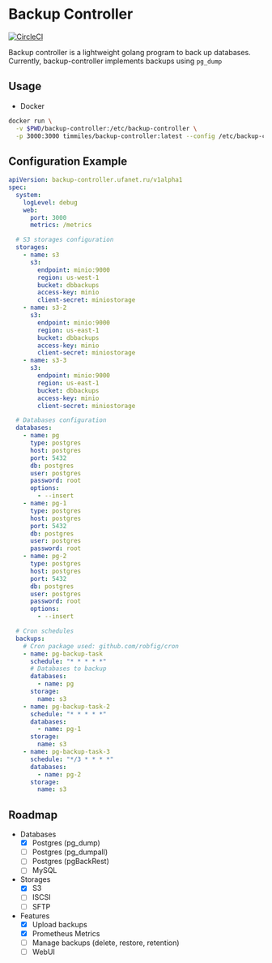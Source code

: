 # Backup Controller
[![CircleCI](https://circleci.com/gh/timmilesdw/backup-controller/tree/main.svg?style=svg)](https://circleci.com/gh/timmilesdw/backup-controller/tree/main)


Backup controller is a lightweight golang program to back up databases.
Currently, backup-controller implements backups using ```pg_dump```

## Usage

* Docker
```bash
docker run \
  -v $PWD/backup-controller:/etc/backup-controller \
  -p 3000:3000 timmiles/backup-controller:latest --config /etc/backup-controller/config.yaml
```

## Configuration Example

```yaml
apiVersion: backup-controller.ufanet.ru/v1alpha1
spec:
  system:
    logLevel: debug
    web:
      port: 3000
      metrics: /metrics

  # S3 storages configuration
  storages:
    - name: s3
      s3:
        endpoint: minio:9000
        region: us-west-1
        bucket: dbbackups
        access-key: minio
        client-secret: miniostorage
    - name: s3-2
      s3:
        endpoint: minio:9000
        region: us-east-1
        bucket: dbbackups
        access-key: minio
        client-secret: miniostorage
    - name: s3-3
      s3:
        endpoint: minio:9000
        region: us-east-1
        bucket: dbbackups
        access-key: minio
        client-secret: miniostorage

  # Databases configuration
  databases:
    - name: pg
      type: postgres
      host: postgres
      port: 5432
      db: postgres
      user: postgres
      password: root
      options:
        - --insert
    - name: pg-1
      type: postgres
      host: postgres
      port: 5432
      db: postgres
      user: postgres
      password: root
    - name: pg-2
      type: postgres
      host: postgres
      port: 5432
      db: postgres
      user: postgres
      password: root
      options:
        - --insert

  # Cron schedules
  backups:
    # Cron package used: github.com/robfig/cron
    - name: pg-backup-task
      schedule: "* * * * *"
      # Databases to backup
      databases:
        - name: pg
      storage:
        name: s3
    - name: pg-backup-task-2
      schedule: "* * * * *"
      databases:
        - name: pg-1
      storage:
        name: s3
    - name: pg-backup-task-3
      schedule: "*/3 * * * *"
      databases:
        - name: pg-2
      storage:
        name: s3
```

## Roadmap
* Databases
   - [x] Postgres (pg_dump)
   - [ ] Postgres (pg_dumpall)
   - [ ] Postgres (pgBackRest)
   - [ ] MySQL
* Storages
   - [x] S3
   - [ ] ISCSI
   - [ ] SFTP
* Features
   - [x] Upload backups
   - [x] Prometheus Metrics
   - [ ] Manage backups (delete, restore, retention)
   - [ ] WebUI